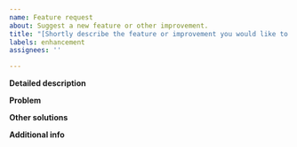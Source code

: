 ```yaml
---
name: Feature request
about: Suggest a new feature or other improvement.
title: "[Shortly describe the feature or improvement you would like to see here]"
labels: enhancement
assignees: ''

---
```


**Detailed description** 
<!-- 
(Optional)
Describe the feature or improvement in more detail here. 
-->

**Problem** 
<!-- 
(Optional)
Describe why you would like to see this feature. Which problem would it solve for you? How would you use the new feature? 
-->

**Other solutions** 
<!-- 
(Optional)
Describe which other solutions to your problem you have considered here. 
-->

**Additional info** 
<!-- 
(Optional)
Add any further info about your request here.
E.g Mockups or screenshots of other apps. 
-->

<!-- Thanks for helping to make Mac Mouse Fix more useful! 🚀-->
